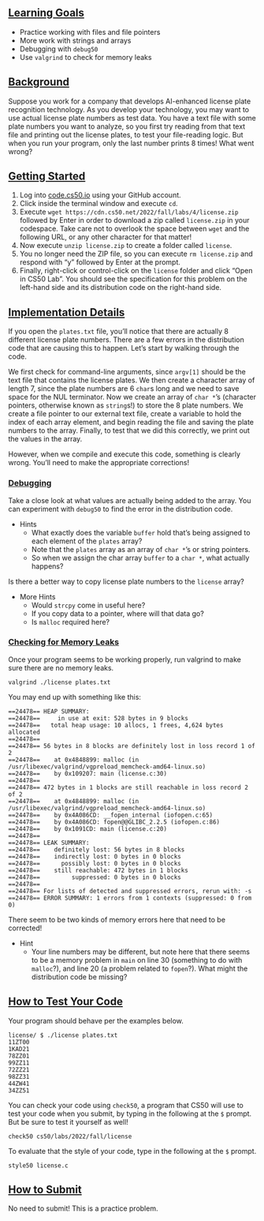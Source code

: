 <main class="col-md" style="margin-bottom: 265px; margin-top: 0px;">

<a data-id="" id="learning-goals" style="top: 0px;"></a><h2><a data-id="" href="#learning-goals">Learning Goals</a></h2>
<ul class="fa-ul">
  <li data-marker="*"><span class="fa-li"><i class="fas fa-square"></i></span>Practice working with files and file pointers</li>
  <li data-marker="*"><span class="fa-li"><i class="fas fa-square"></i></span>More work with strings and arrays</li>
  <li data-marker="*"><span class="fa-li"><i class="fas fa-square"></i></span>Debugging with <code class="language-plaintext highlighter-rouge">debug50</code></li>
  <li data-marker="*"><span class="fa-li"><i class="fas fa-square"></i></span>Use <code class="language-plaintext highlighter-rouge">valgrind</code> to check for memory leaks</li>
</ul>

<a data-id="" id="background" style="top: 0px;"></a><h2><a data-id="" href="#background">Background</a></h2>

<p>Suppose you work for a company that develops AI-enhanced license plate recognition technology. As you develop your technology, you may want to use actual license plate numbers as test data. You have a text file with some plate numbers you want to analyze, so you first try reading from that text file and printing out the license plates, to test your file-reading logic. But when you run your program, only the last number prints 8 times! What went wrong?</p>

<a data-id="" id="getting-started" style="top: 0px;"></a><h2><a data-id="" href="#getting-started">Getting Started</a></h2>

<ol>
  <li>Log into <a href="https://code.cs50.io/">code.cs50.io</a> using your GitHub account.</li>
  <li>Click inside the terminal window and execute <code class="language-plaintext highlighter-rouge">cd</code>.</li>
  <li>Execute <code class="language-plaintext highlighter-rouge">wget https://cdn.cs50.net/2022/fall/labs/4/license.zip</code> followed by Enter in order to download a zip called <code class="language-plaintext highlighter-rouge">license.zip</code> in your codespace. Take care not to overlook the space between <code class="language-plaintext highlighter-rouge">wget</code> and the following URL, or any other character for that matter!</li>
  <li>Now execute <code class="language-plaintext highlighter-rouge">unzip license.zip</code> to create a folder called <code class="language-plaintext highlighter-rouge">license</code>.</li>
  <li>You no longer need the ZIP file, so you can execute <code class="language-plaintext highlighter-rouge">rm license.zip</code> and respond with “y” followed by Enter at the prompt.</li>
  <li>Finally, right-click or control-click on the <code class="language-plaintext highlighter-rouge">license</code> folder and click “Open in CS50 Lab”. You should see the specification for this problem on the left-hand side and its distribution code on the right-hand side.</li>
</ol>

<a data-id="" id="implementation-details" style="top: 0px;"></a><h2><a data-id="" href="#implementation-details">Implementation Details</a></h2>

<p>If you open the <code class="language-plaintext highlighter-rouge">plates.txt</code> file, you’ll notice that there are actually 8 different license plate numbers. There are a few errors in the distribution code that are causing this to happen. Let’s start by walking through the code.</p>

<p>We first check for command-line arguments, since <code class="language-plaintext highlighter-rouge">argv[1]</code> should be the text file that contains the license plates. We then create a character array of length 7, since the plate numbers are 6 <code class="language-plaintext highlighter-rouge">char</code>s long and we need to save space for the NUL terminator. Now we create an array of <code class="language-plaintext highlighter-rouge">char *</code>’s (character pointers, otherwise known as <code class="language-plaintext highlighter-rouge">string</code>s!) to store the 8 plate numbers. We create a file pointer to our external text file, create a variable to hold the index of each array element, and begin reading the file and saving the plate numbers to the array. Finally, to test that we did this correctly, we print out the values in the array.</p>

<p>However, when we compile and execute this code, something is clearly wrong. You’ll need to make the appropriate corrections!</p>

<a data-id="" id="debugging" style="top: 0px;"></a><h3><a data-id="" href="#debugging">Debugging</a></h3>

<p>Take a close look at what values are actually being added to the array. You can experiment with <code class="language-plaintext highlighter-rouge">debug50</code> to find the error in the distribution code.</p>

<ul class="fa-ul">
  <li data-marker="+"><span class="fa-li"><i class="far fa-plus-square"></i></span><span>Hints
    </span><ul class="fa-ul">
      <li data-marker="*"><span class="fa-li"><i class="fas fa-square"></i></span>What exactly does the variable <code class="language-plaintext highlighter-rouge">buffer</code> hold that’s being assigned to each element of the <code class="language-plaintext highlighter-rouge">plates</code> array?</li>
      <li data-marker="*"><span class="fa-li"><i class="fas fa-square"></i></span>Note that the <code class="language-plaintext highlighter-rouge">plates</code> array as an array of <code class="language-plaintext highlighter-rouge">char *</code>’s or string pointers.</li>
      <li data-marker="*"><span class="fa-li"><i class="fas fa-square"></i></span>So when we assign the char array <code class="language-plaintext highlighter-rouge">buffer</code> to a <code class="language-plaintext highlighter-rouge">char *</code>, what actually happens?</li>
    </ul><span>
  </span></li>
</ul>

<p>Is there a better way to copy license plate numbers to the <code class="language-plaintext highlighter-rouge">license</code> array?</p>

<ul class="fa-ul">
  <li data-marker="+"><span class="fa-li"><i class="far fa-plus-square"></i></span><span>More Hints
    </span><ul class="fa-ul">
      <li data-marker="*"><span class="fa-li"><i class="fas fa-square"></i></span>Would <code class="language-plaintext highlighter-rouge">strcpy</code> come in useful here?</li>
      <li data-marker="*"><span class="fa-li"><i class="fas fa-square"></i></span>If you copy data to a pointer, where will that data go?</li>
      <li data-marker="*"><span class="fa-li"><i class="fas fa-square"></i></span>Is <code class="language-plaintext highlighter-rouge">malloc</code> required here?</li>
    </ul><span>
  </span></li>
</ul>

<a data-id="" id="checking-for-memory-leaks" style="top: 0px;"></a><h3><a data-id="" href="#checking-for-memory-leaks">Checking for Memory Leaks</a></h3>

<p>Once your program seems to be working properly, run valgrind to make sure there are no memory leaks.</p>

<div class="language-plaintext highlighter-rouge"><div class="highlight"><pre class="highlight"><code>valgrind ./license plates.txt
</code></pre></div></div>

<p>You may end up with something like this:</p>

<div class="language-plaintext highlighter-rouge"><div class="highlight"><pre class="highlight"><code>==24478== HEAP SUMMARY:
==24478==     in use at exit: 528 bytes in 9 blocks
==24478==   total heap usage: 10 allocs, 1 frees, 4,624 bytes allocated
==24478== 
==24478== 56 bytes in 8 blocks are definitely lost in loss record 1 of 2
==24478==    at 0x4848899: malloc (in /usr/libexec/valgrind/vgpreload_memcheck-amd64-linux.so)
==24478==    by 0x109207: main (license.c:30)
==24478== 
==24478== 472 bytes in 1 blocks are still reachable in loss record 2 of 2
==24478==    at 0x4848899: malloc (in /usr/libexec/valgrind/vgpreload_memcheck-amd64-linux.so)
==24478==    by 0x4A086CD: __fopen_internal (iofopen.c:65)
==24478==    by 0x4A086CD: fopen@@GLIBC_2.2.5 (iofopen.c:86)
==24478==    by 0x1091CD: main (license.c:20)
==24478== 
==24478== LEAK SUMMARY:
==24478==    definitely lost: 56 bytes in 8 blocks
==24478==    indirectly lost: 0 bytes in 0 blocks
==24478==      possibly lost: 0 bytes in 0 blocks
==24478==    still reachable: 472 bytes in 1 blocks
==24478==         suppressed: 0 bytes in 0 blocks
==24478== 
==24478== For lists of detected and suppressed errors, rerun with: -s
==24478== ERROR SUMMARY: 1 errors from 1 contexts (suppressed: 0 from 0)
</code></pre></div></div>

<p>There seem to be two kinds of memory errors here that need to be corrected!</p>

<ul class="fa-ul">
  <li data-marker="+"><span class="fa-li"><i class="far fa-plus-square"></i></span><span>Hint
    </span><ul class="fa-ul">
      <li data-marker="*"><span class="fa-li"><i class="fas fa-square"></i></span>Your line numbers may be different, but note here that there seems to be a memory problem in <code class="language-plaintext highlighter-rouge">main</code> on line 30 (something to do with <code class="language-plaintext highlighter-rouge">malloc</code>?), and line 20 (a problem related to <code class="language-plaintext highlighter-rouge">fopen</code>?). What might the distribution code be missing?</li>
    </ul><span>
  </span></li>
</ul>

<a data-id="" id="how-to-test-your-code" style="top: 0px;"></a><h2><a data-id="" href="#how-to-test-your-code">How to Test Your Code</a></h2>

<p>Your program should behave per the examples below.</p>

<div class="language-plaintext highlighter-rouge"><div class="highlight"><pre class="highlight"><code>license/ $ ./license plates.txt
11ZT00
1KAD21
78ZZ01
99ZZ11
72ZZ21
98ZZ31
44ZW41
34ZZ51
</code></pre></div></div>

<p>You can check your code using <code class="language-plaintext highlighter-rouge">check50</code>, a program that CS50 will use to test your code when you submit, by typing in the following at the <code class="language-plaintext highlighter-rouge">$</code> prompt. But be sure to test it yourself as well!</p>

<div class="language-plaintext highlighter-rouge"><div class="highlight"><pre class="highlight"><code>check50 cs50/labs/2022/fall/license
</code></pre></div></div>

<p>To evaluate that the style of your code, type in the following at the <code class="language-plaintext highlighter-rouge">$</code> prompt.</p>

<div class="language-plaintext highlighter-rouge"><div class="highlight"><pre class="highlight"><code>style50 license.c
</code></pre></div></div>

<a data-id="" id="how-to-submit" style="top: 0px;"></a><h2><a data-id="" href="#how-to-submit">How to Submit</a></h2>

<p>No need to submit! This is a practice problem.</p>


                
